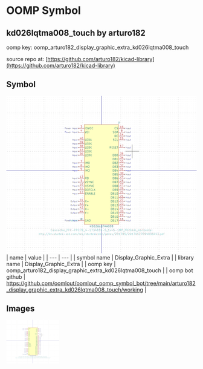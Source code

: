 # OOMP Symbol  
## kd026lqtma008_touch  by arturo182  
  
oomp key: oomp_arturo182_display_graphic_extra_kd026lqtma008_touch  
  
source repo at: [https://github.com/arturo182/kicad-library](https://github.com/arturo182/kicad-library)  
## Symbol  
  
[![working.png](working_600.png)](working.png)  
| name | value | 
| --- | --- | 
| symbol name | Display_Graphic_Extra | 
| library name | Display_Graphic_Extra | 
| oomp key | oomp_arturo182_display_graphic_extra_kd026lqtma008_touch | 
| oomp bot github | https://github.com/oomlout/oomlout_oomp_symbol_bot/tree/main/arturo182_display_graphic_extra_kd026lqtma008_touch/working | 
## Images  
  
[![working.png](working_140.png)](working.png)  
